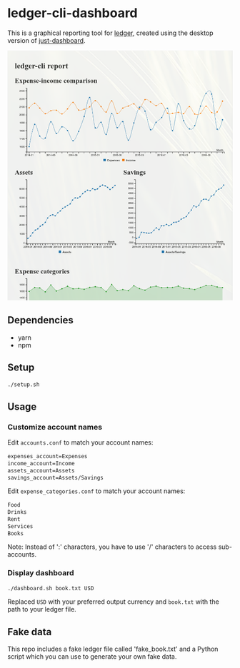 # ledger-cli-dashboard
This is a graphical reporting tool for [ledger](https://www.ledger-cli.org/), created using the desktop version of [just-dashboard](https://kantord.github.io/just-dashboard/).

![](2018-03-27-102825_932x1035_scrot.png)


## Dependencies
- yarn
- npm

## Setup
```
./setup.sh
```

## Usage
### Customize account names
Edit `accounts.conf` to match your account names:

```
expenses_account=Expenses
income_account=Income
assets_account=Assets
savings_account=Assets/Savings
```


Edit `expense_categories.conf` to match your account names:

```
Food
Drinks
Rent
Services
Books
```

Note: Instead of ':' characters, you have to use '/' characters to access
sub-accounts.

### Display dashboard
```
./dashboard.sh book.txt USD
```

Replaced `USD` with your preferred output currency and `book.txt` with the path to your ledger file.

## Fake data
This repo includes a fake ledger file called 'fake_book.txt' and a Python script which you can use to generate your own fake data.


